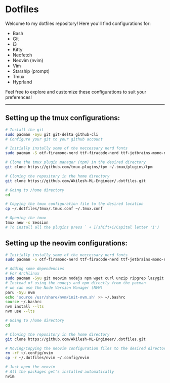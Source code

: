 # Dotfiles

Welcome to my dotfiles repository! Here you'll find configurations for:

- Bash
- Git
- i3
- Kitty
- Neofetch
- Neovim (nvim)
- Vim
- Starship (prompt)
- Tmux
- Hyprland

Feel free to explore and customize these configurations to suit your preferences!

---

## Setting up the tmux configurations:
```bash
# Install the git
sudo pacman -Syu git git-delta github-cli
# Configure your git to your github account

# Initially instally some of the neccessary nerd fonts
sudo pacman -S otf-firamono-nerd ttf-firacode-nerd ttf-jetbrains-mono-nerd ttf-sourcecodepro-nerd ttf-ubuntu-mono-nerd ttf-hack-nerd ttf-noto-nerd ttf-hack-nerd

# Clone the tmux plugin manager (tpm) in the desired directory
git clone https://github.com/tmux-plugins/tpm ~/.tmux/plugins/tpm

# Cloning the repository in the home directory
git clone https://github.com/Akilesh-ML-Engineer/.dotfiles.git

# Going to /home directory
cd

# Copying the tmux configuration file to the desired location
cp ~/.dotfiles/tmux/.tmux.conf ~/.tmux.conf

# Opening the tmux
tmux new -s Session
# To install all the plugins press ` + I(shift+i/Capital letter 'i')
```

## Setting up the neovim configurations:

```bash
# Initially instally some of the neccessary nerd fonts
sudo pacman -S otf-firamono-nerd ttf-firacode-nerd ttf-jetbrains-mono-nerd ttf-sourcecodepro-nerd ttf-ubuntu-mono-nerd ttf-hack-nerd ttf-noto-nerd ttf-hack-nerd

# Adding some dependencies
# For Archlinux
sudo pacman -Syu git neovim nodejs npm wget curl unzip ripgrep lazygit
# Instead of using the nodejs and npm directly from the pacman
# we can use the Node Version Manager (NVM)
paru -Syu nvm
echo 'source /usr/share/nvm/init-nvm.sh' >> ~/.bashrc
source ~/.bashrc
nvm install --lts
nvm use --lts

# Going to /home directory
cd

# Cloning the repository in the home directory
git clone https://github.com/Akilesh-ML-Engineer/.dotfiles.git

# Moving/Copying the neovim configuration files to the desired directory:
rm -rf ~/.config/nvim
cp -r ~/.dotfiles/nvim ~/.config/nvim

# Just open the neovim
# All the packages get's installed automatically
nvim
```
